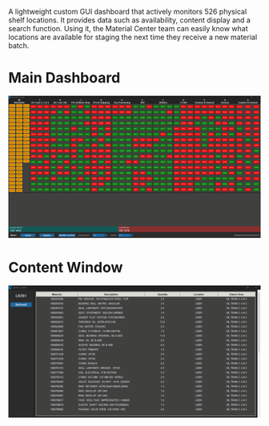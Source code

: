 A lightweight custom GUI dashboard that actively monitors 526 physical shelf locations. It provides data such as availability, content display and a search function. Using it, the Material Center team can easily know what locations are available for staging the next time they receive a new material batch.

# Main Dashboard
![Main](./Images/Main.png)

# Content Window
![alt text](./Images/Content.png)
